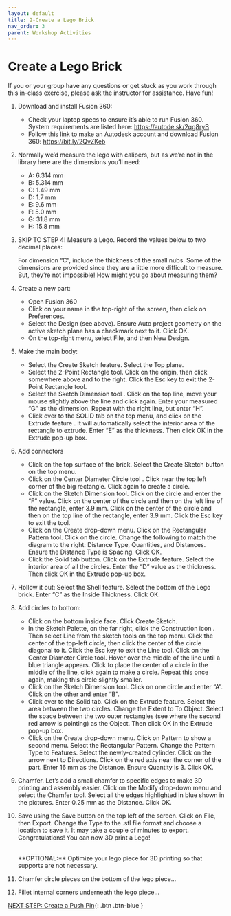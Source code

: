 ```yaml
---
layout: default
title: 2-Create a Lego Brick
nav_order: 3
parent: Workshop Activities
---
```


# Create a Lego Brick

If you or your group have any questions or get stuck as you work through this in-class exercise, please ask the instructor for assistance.  Have fun!

1.  Download and install Fusion 360:
    -   Check your laptop specs to ensure it’s able to run Fusion 360. System requirements are listed here: https://autode.sk/2qg8ryB
    -   Follow this link to make an Autodesk account and download Fusion 360: https://bit.ly/2QvZKeb
2.  Normally we’d measure the lego with calipers, but as we’re not in the library here are the dimensions you’ll need:
    -   A: 6.314 mm
    -   B: 5.314 mm
    -   C: 1.49 mm
    -   D: 1.7 mm
    -   E: 9.6 mm
    -   F: 5.0 mm
    -   G: 31.8 mm
    -   H: 15.8 mm
3.  SKIP TO STEP 4! Measure a Lego. Record the values below to two decimal places:

    For dimension “C”, include the thickness of the small nubs. Some of the dimensions are provided since they are a little more difficult to measure. But, they’re not impossible! How might you go about measuring them?

4.  Create a new part:
    -   Open Fusion 360
    -   Click on your name in the top-right of the screen, then click on Preferences.
    -   Select the Design (see above). Ensure Auto project geometry on the active sketch plane has a checkmark next to it. Click OK.
    -   On the top-right menu, select File, and then New Design.
5.  Make the main body:
    -   Select the Create Sketch  feature. Select the Top plane.
    -   Select the 2-Point Rectangle  tool. Click on the origin, then click somewhere above and to the right. Click the Esc key to exit the 2-Point Rectangle tool.
    -   Select the Sketch Dimension tool . Click on the top line, move your mouse slightly above the line and click again. Enter your measured “G” as the dimension. Repeat with the right line, but enter “H”.
    -   Click over to the SOLID tab on the top menu, and click on the Extrude feature . It will automatically select the interior area of the rectangle to extrude. Enter “E” as the thickness. Then click OK in the Extrude pop-up box.
6.  Add connectors
    -   Click on the top surface of the brick. Select the Create Sketch button on the top menu.
    -   Click on the Center Diameter Circle tool . Click near the top left corner of the big rectangle. Click again to create a circle.
    -   Click on the Sketch Dimension tool. Click on the circle and enter the “F” value. Click on the center of the circle and then on the left line of the rectangle, enter 3.9 mm. Click on the center of the circle and then on the top line of the rectangle, enter 3.9 mm. Click the Esc key to exit the tool.
    -   Click on the Create drop-down menu. Click on the Rectangular Pattern  tool. Click on the circle. Change the following to match the diagram to the right: Distance Type, Quantities, and Distances. Ensure the Distance Type is Spacing. Click OK.
    -   Click the Solid tab button. Click on the Extrude feature. Select the interior area of all the circles. Enter the “D” value as the thickness. Then click OK in the Extrude pop-up box.
7.  Hollow it out: Select the Shell  feature. Select the bottom of the Lego brick. Enter “C” as the Inside Thickness. Click OK.
8.  Add circles to bottom:
    -   Click on the bottom inside face. Click Create Sketch.
    -   In the Sketch Palette, on the far right, click the Construction icon . Then select Line  from the sketch tools on the top menu. Click the center of the top-left circle, then click the center of the circle diagonal to it. Click the Esc key to exit the Line tool. Click on the Center Diameter Circle tool. Hover over the middle of the line until a blue triangle appears. Click to place the center of a circle in the middle of the line, click again to make a circle. Repeat this once again, making this circle slightly smaller.
    -   Click on the Sketch Dimension tool. Click on one circle and enter “A”. Click on the other and enter “B”.
    -   Click over to the Solid tab. Click on the Extrude feature. Select the area between the two circles. Change the Extent to To Object. Select the space between the two outer rectangles (see where the second red arrow is pointing) as the Object. Then click OK in the Extrude pop-up box.
    -   Click on the Create drop-down menu. Click on Pattern to show a second menu. Select the Rectangular Pattern. Change the Pattern Type to Features. Select the newly-created cylinder. Click on the arrow next to Directions. Click on the red axis near the corner of the part. Enter 16 mm as the Distance. Ensure Quantity is 3. Click OK.
9.  Chamfer. Let’s add a small chamfer to specific edges to make 3D printing and assembly easier. Click on the Modify drop-down menu and select the Chamfer  tool. Select all the edges highlighted in blue shown in the pictures. Enter 0.25 mm as the Distance. Click OK.
0.  Save using the Save button on the top left of the screen. Click on File, then Export. Change the Type to the .stl file format and choose a location to save it. It may take a couple of minutes to export. Congratulations! You can now 3D print a Lego!

    <br>
    **OPTIONAL:** Optimize your lego piece for 3D printing so that supports are not necessary.

1.  Chamfer circle pieces on the bottom of the lego piece...
2.  Fillet internal corners underneath the lego piece...

[NEXT STEP: Create a Push Pin](act-3.html){: .btn .btn-blue }

